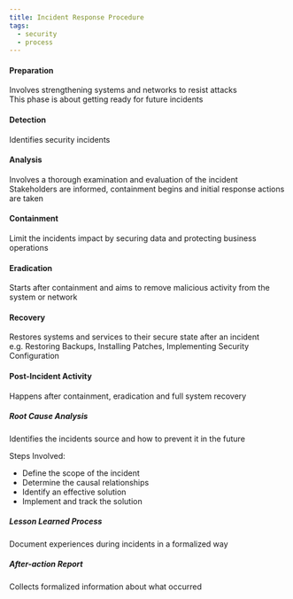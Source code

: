 ```yaml
---
title: Incident Response Procedure
tags:
  - security
  - process
---
```


#### Preparation
Involves strengthening systems and networks to resist attacks  
This phase is about getting ready for future incidents

#### Detection
Identifies security incidents

#### Analysis
Involves a thorough examination and evaluation of the incident  
Stakeholders are informed, containment begins and initial response actions are taken

#### Containment
Limit the incidents impact by securing data and protecting business operations

#### Eradication
Starts after containment and aims to remove malicious activity from the system or network

#### Recovery
Restores systems and services to their secure state after an incident  
e.g. Restoring Backups, Installing Patches, Implementing Security Configuration

#### Post-Incident Activity
Happens after containment, eradication and full system recovery  

##### Root Cause Analysis
Identifies the incidents source and how to prevent it in the future

Steps Involved:
* Define the scope of the incident  
* Determine the causal relationships  
* Identify an effective solution  
* Implement and track the solution

##### Lesson Learned Process
Document experiences during incidents in a formalized way

##### After-action Report
Collects formalized information about what occurred
